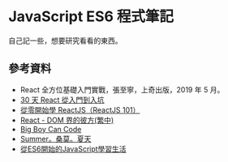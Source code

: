 # JavaScript ES6 程式筆記

自己記一些，想要研究看看的東西。

## 參考資料

- React 全方位基礎入門實戰，張至寧，上奇出版，2019 年 5 月。
- [30 天 React 從入門到入坑](https://ithelp.ithome.com.tw/users/20107317/ironman/1261)
- [從零開始學 ReactJS（ReactJS 101）](https://kdchang.gitbooks.io/react101/content/)
- [React - DOM 界的彼方(繁中)](https://eyesofkids.gitbooks.io/react-basic-zh-tw/content)
- [Big Boy Can Code](https://www.youtube.com/user/kuanhsuh/featured)
- [Summer。桑莫。夏天](https://cythilya.github.io/)
- [從ES6開始的JavaScript學習生活](https://eyesofkids.gitbooks.io/javascript-start-from-es6/content/)
